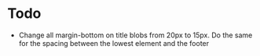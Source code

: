 # Todo
- Change all margin-bottom on title blobs from 20px to 15px.  Do the same for the spacing between the lowest element and the footer